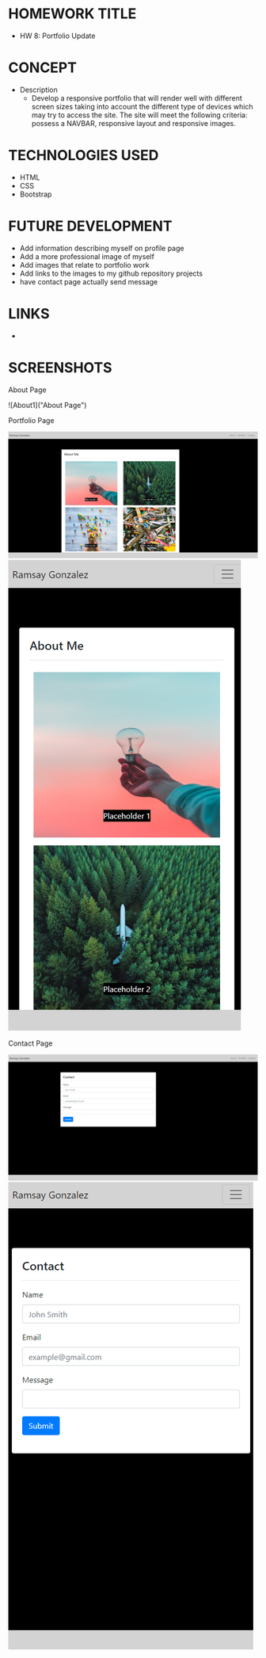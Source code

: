 # HOMEWORK TITLE
- HW 8: Portfolio Update

# CONCEPT 
- Description 
    - Develop a responsive portfolio that will render well with different screen sizes taking into account the different type of devices which may try to access the site.  The site will meet the following criteria: possess a NAVBAR, responsive layout and responsive images.

# TECHNOLOGIES USED
- HTML
- CSS
- Bootstrap

# FUTURE DEVELOPMENT
- Add information describing myself on profile page
- Add a more professional image of myself
- Add images that relate to portfolio work
- Add links to the images to my github repository projects
- have contact page actually send message

# LINKS
- 

# SCREENSHOTS


About Page


![About1]("About Page")



Portfolio Page


![Portfolio1](https://github.com/ramsaygonzalez/ResponsivePortfolio/blob/master/portfolio1.PNG?raw=true "Portfolio Page")
![Portfolio2](https://github.com/ramsaygonzalez/ResponsivePortfolio/blob/master/portfolio2.PNG?raw=true "Portfolio Page")


Contact Page


![Contact1](https://github.com/ramsaygonzalez/ResponsivePortfolio/blob/master/contact1.PNG?raw=true "Contact Page")
![Contact2](https://github.com/ramsaygonzalez/ResponsivePortfolio/blob/master/contact2.PNG?raw=true "Contact Page")





